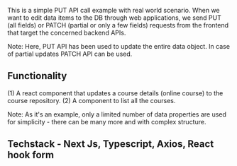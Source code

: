 This is a simple PUT API call example with real world scenario. When we want to edit data items to the DB through web applications, we send PUT (all fields) or PATCH (partial or only a few fields) requests from the frontend that target the concerned backend APIs.

Note: Here, PUT API has been used to update the entire data object. In case of partial updates PATCH API can be used.

## Functionality

(1) A react component that updates a course details (online course) to the course repository. (2) A component to list all the courses.

Note: As it's an example, only a limited number of data properties are used for simplicity - there can be many more and with complex structure.

## Techstack - Next Js, Typescript, Axios, React hook form
